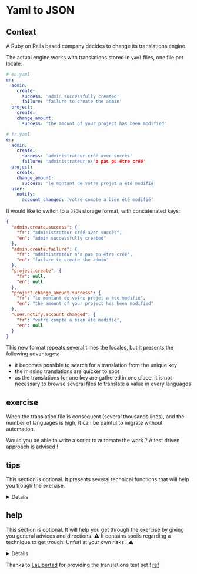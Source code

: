 # Yaml to JSON

## Context

A Ruby on Rails based company decides to change its translations engine.

The actual engine works with translations stored in `yaml` files, one file per locale:
```yaml
# en.yaml
en:
  admin:
    create:
      success: 'admin successfully created'
      failure: 'failure to create the admin'
  project:
    create:
    change_amount:
      success: 'the amount of your project has been modified'

# fr.yaml
en:
  admin:
    create:
      success: 'administrateur créé avec succès'
      failure: 'administrateur n\'a pas pu être créé'
  project:
    create:
    change_amount:
      success: 'le montant de votre projet a été modifié'
  user:
    notify:
      account_changed: 'votre compte a bien été modifié'
```

It would like to switch to a `JSON` storage format, with concatenated keys:
```json
{
  "admin.create.success": {
    "fr": "administrateur créé avec succès",
    "en": "admin successfully created"
  },
  "admin.create.failure": {
    "fr": "administrateur n'a pas pu être créé",
    "en": "failure to create the admin"
  },
  "project.create": {
    "fr": null,
    "en": null
  },
  "project.change_amount.success": {
    "fr": "le montant de votre projet a été modifié",
    "en": "the amount of your project has been modified"
  },
  "user.notify.account_changed": {
    "fr": "votre compte a bien été modifié",
    "en": null
  }
}
```

This new format repeats several times the locales, but it presents the following advantages:
 - it becomes possible to search for a translation from the unique key
 - the missing translations are quicker to spot
 - as the translations for one key are gathered in one place, it is not necessary to browse several files to translate a value in every languages

## exercise

When the translation file is consequent (several thousands lines), and the number of languages is high, it can be painful to migrate without automation.

Would you be able to write a script to automate the work ? A test driven approach is advised !

## tips

This section is optional. It presents several technical functions that will help you trough the exercise.

<details>

* you can use `hash.dig('key1', 'key2', 'key3')` to dig quickly into a deep hash. [ref](https://ruby-doc.org/core-2.3.0_preview1/Hash.html#method-i-dig)
* the function `hash1.deep_merge(hash2)` will allow you to merge two deep hashes without overriding the former value [ref](https://apidock.com/rails/Hash/deep_merge)
* the iterator `inject({})` will allow you to iterate over an array and inject the values you want in a resulting hash [ref](https://apidock.com/ruby/Enumerable/inject)
* the function `YAML.load_file('path/to/file')` will allow you to load the content of a yaml file and return it in a corresponding hash [ref](https://apidock.com/ruby/YAML/load_file/class)

</details>

## help

This section is optional. It will help you get through the exercise by giving you general advices and directions. :warning: It contains spoils regarding a technique to get trough. Unfurl at your own risks ! :warning:

<details>

General advices on the approach:
<details>
  If you don't know how to begin, consider doing the exercise step by step:
   * first create a small function capable of migrating a simple key, for a simple hash
   * then you can create a function capable of migrating several nested keys, for a more complex hash
   * then you can create a function capable of migrating a full file
   * then you can create a function capable of migrating several files (for several languages)
</details>

Algorithms tips:
<details>
 You are stuck and you would like a tip on the algorithm to implement? A recursive strategy can help. Any other approach is welcome though
</details>
</details>

Thanks to [LaLibertad](https://github.com/lalibertad) for providing the translations test set ! [ref](https://github.com/lalibertad/consul/tree/master/config/locales)

